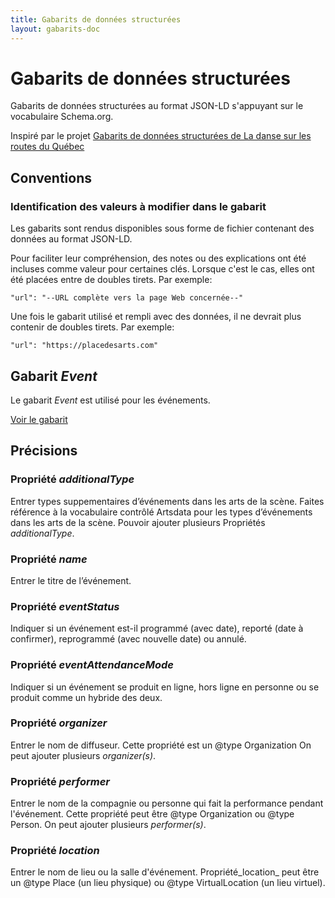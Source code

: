 ```yaml
---
title: Gabarits de données structurées
layout: gabarits-doc
---
```



Gabarits de données structurées
=========================

Gabarits de données structurées au format JSON-LD s'appuyant sur le vocabulaire Schema.org.

Inspiré par le projet [Gabarits de données structurées de La danse sur les routes du Québec](https://github.com/a10s-ca/ladsr-ds/blob/main/README.md)

## Conventions

### Identification des valeurs à modifier dans le gabarit

Les gabarits sont rendus disponibles sous forme de fichier contenant des données au format JSON-LD.

Pour faciliter leur compréhension, des notes ou des explications ont été incluses comme valeur pour certaines clés. Lorsque c'est le cas, elles ont été placées entre de doubles tirets. Par exemple:

```
"url": "--URL complète vers la page Web concernée--"
```

Une fois le gabarit utilisé et rempli avec des données, il ne devrait plus contenir de doubles tirets. Par exemple:

```
"url": "https://placedesarts.com"
```

## Gabarit _Event_

Le gabarit _Event_ est utilisé pour les événements.

[Voir le gabarit](https://github.com/culturecreates/artsdata-data-model/blob/master/_gabarits-jsonld/Event/event.jsonld)

## Précisions

### Propriété _additionalType_
Entrer types suppementaires d’événements dans les arts de la scène. Faites référence à la vocabulaire contrôlé Artsdata pour les types d’événements dans les arts de la scène. Pouvoir ajouter plusieurs Propriétés _additionalType_.

### Propriété _name_
Entrer le titre de l’événement.

### Propriété _eventStatus_
Indiquer si un événement est-il programmé (avec date), reporté (date à confirmer), reprogrammé (avec nouvelle date) ou annulé.

### Propriété _eventAttendanceMode_
Indiquer si un événement se produit en ligne, hors ligne en personne ou se produit comme un hybride des deux.

### Propriété _organizer_
Entrer le nom de diffuseur. Cette propriété est un @type Organization  On peut ajouter plusieurs _organizer(s)_.

### Propriété _performer_
Entrer le nom de la compagnie ou personne qui fait la performance pendant l'événement.  Cette propriété peut être @type Organization ou @type Person. On peut ajouter plusieurs _performer(s)_. 

### Propriété _location_
Entrer le nom de lieu ou la salle d'événement. Propriété_location_ peut être un @type Place (un lieu physique) ou @type VirtualLocation (un lieu virtuel).






